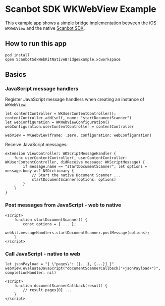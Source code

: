 # Scanbot SDK WKWebView Example

This example app shows a simple bridge implementation between the iOS `WKWebView` and the native [Scanbot SDK](https://scanbot.io/en/sdk).


## How to run this app

```
pod install
open ScanbotSdkWebKitNativeBridgeExample.xcworkspace
```


## Basics
### JavaScript message handlers

Register JavaScript message handlers when creating an instance of `WKWebView`:

```
let contentController = WKUserContentController();
contentController.add(self, name: "startDocumentScanner")
let webConfiguration = WKWebViewConfiguration()
webConfiguration.userContentController = contentController

webView = WKWebView(frame: .zero, configuration: webConfiguration)
```

Receive JavaScript messages:

```
extension ViewController: WKScriptMessageHandler {
    func userContentController(_ userContentController: WKUserContentController, didReceive message: WKScriptMessage) {
        if message.name == "startDocumentScanner", let options = message.body as? NSDictionary {
            // Start the native Document Scanner ...
            startDocumentScanner(options: options)
        }
    }
}
```


### Post messages from JavaScript - web to native

```
<script>
    function startDocumentScanner() {
        const options = { ... };
        webkit.messageHandlers.startDocumentScanner.postMessage(options);
    }
</script>
```


### Call JavaScript - native to web

```
let jsonPayload = "{ \"pages\": [{...}, {...}] }"
webView.evaluateJavaScript("documentScannerCallback("+jsonPayload+")", completionHandler: nil)
```

```
<script>
    function documentScannerCallback(result) {
        // result.pages[0] ...
    }
</script>
```
